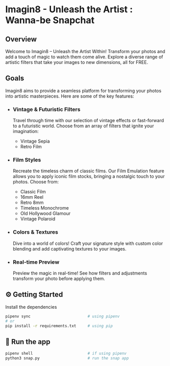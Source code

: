 
# Imagin8 - Unleash the Artist : Wanna-be Snapchat

## Overview

Welcome to Imagin8 – Unleash the Artist Within! Transform your photos and add a touch of magic to watch them come alive. Explore a diverse range of artistic filters that take your images to new dimensions, all for FREE.

## Goals
Imagin8 aims to provide a seamless platform for transforming your photos into artistic masterpieces. Here are some of the key features:

* ### Vintage & Futuristic Filters
    Travel through time with our selection of vintage effects or fast-forward to a futuristic world. Choose from an array of filters that ignite your imagination:

    * Vintage Sepia
    * Retro Film

* ### Film Styles
    Recreate the timeless charm of classic films. Our Film Emulation feature allows you to apply iconic film stocks, bringing a nostalgic touch to your photos. Choose from:

    * Classic Film
    * 16mm Reel
    * Retro 8mm
    * Timeless Monochrome
    * Old Hollywood Glamour
    * Vintage Polaroid

* ### Colors & Textures
    Dive into a world of colors! Craft your signature style with custom color blending and add captivating textures to your images.

* ### Real-time Preview
    Preview the magic in real-time! See how filters and adjustments transform your photo before applying them.

## ⚙️ Getting Started

Install the dependencies

```bash
pipenv sync                         # using pipenv
# or
pip install -r requirements.txt     # using pip
```

## 🚀 Run the app

```bash
pipenv shell                        # if using pipenv
python3 snap.py                     # run the snap app
```
